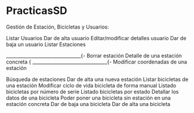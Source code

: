 # PracticasSD

Gestión de Estación, Bicicletas y Usuarios:

Listar Usuarios
Dar de alta usuario
Editar/modificar detalles usuario
Dar de baja un usuario
Listar Estaciones

   ________________________________{- Borrar estación
Detalle de una estación concreta {
   ________________________________{- Modificar coordenadas de una estación
                                  
Búsqueda de estaciones
Dar de alta una nueva estación
Listar bicicletas de una estación
Modificar ciclo de vida bicicleta de forma manual
Listado bicicletas por número de serie
Listado bicicletas por estado
Detallar los datos de una bicicleta
Poder poner una bicicleta sin estación en una estación concreta
Dar de baja una bicicleta
Dar de alta una bicicleta
